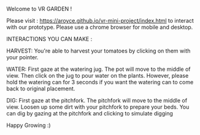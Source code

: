 Welcome to VR GARDEN !

Please visit : https://aroyce.github.io/vr-mini-project/index.html to interact with our prototype. Please use a chrome browser for mobile and desktop.

INTERACTIONS YOU CAN MAKE :

HARVEST:
  You're able to harvest your tomatoes by clicking on them with your pointer.

WATER:
  First gaze at the watering jug. The pot will move to the middle of view. Then click on the jug to pour water on the plants. However, please hold the watering can for 3 seconds if you want the watering can to come back to original placement.

DIG:
  First gaze at the pitchfork. The pitchfork will move to the middle of view.  Loosen up some dirt with your pitchfork to prepare your beds. You can dig by gazing at the pitchfork and clicking to simulate digging



Happy Growing :)
